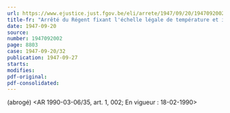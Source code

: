 ```yaml
---
url: https://www.ejustice.just.fgov.be/eli/arrete/1947/09/20/1947092002/justel
title-fr: "Arrêté du Régent fixant l'échelle légale de température et instaurant la vérification obligatoire des thermomètres médicaux. Voir modification(s)"
date: 1947-09-20
source:
number: 1947092002
page: 8803
case: 1947-09-20/32
publication: 1947-09-27
starts:
modifies:
pdf-original:
pdf-consolidated:
---
```


(abrogé) <AR 1990-03-06/35, art. 1, 002;  En vigueur :  18-02-1990>
